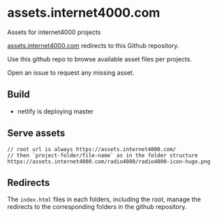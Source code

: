 # assets.internet4000.com

Assets for internet4000 projects

[assets.internet4000.com](https://assets.internet4000.com) redirects to this Github repository.

Use this github repo to browse available asset files per projects.

Open an issue to request any missing asset.


## Build

- netlify is deploying master

## Serve assets
```
// root url is always https://assets.internet4000.com/
// then `project-folder/file-name` as in the folder structure
https://assets.internet4000.com/radio4000/radio4000-icon-huge.png
```

## Redirects

The `index.html` files in each folders, including the root, manage the redirects to the corresponding folders in the github repository.